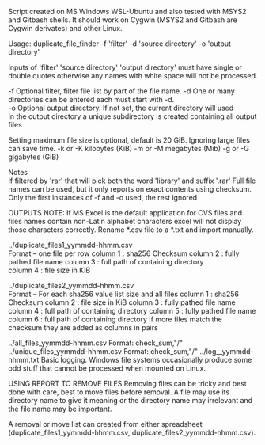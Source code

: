 Script created on MS Windows WSL-Ubuntu and also tested with MSYS2 and Gitbash shells.  It should work on Cygwin (MSYS2 and Gitbash are Cygwin derivates) and other Linux. 

Usage: duplicate_file_finder -f 'filter' -d 'source directory' -o 'output directory'

Inputs of 'filter' 'source directory' 'output directory' must have single or double quotes otherwise any names with white space will not be processed.

-f Optional filter, filter file list by part of the file name. 
-d One or many directories can be entered each must start with -d.  
-o Optional output directory. If not set, the current directory will used  
     In the output directory a unique subdirectory is created containing all output files
  
Setting maximum file size is optional, default is 20 GiB.  Ignoring large files can save time.
-k or -K kilobytes (KiB)            -m or -M megabytes (Mib)       -g or -G gigabytes (GiB)
    
Notes      
If filtered by 'rar' that will pick both the word 'library' and suffix '.rar'
Full file names can be used, but it only reports on exact contents using checksum.  
Only the first instances of -f and -o used, the rest ignored

OUTPUTS 
NOTE: If MS Excel is the default application for CVS files and files names contain non-Latin alphabet characters excel will not display those characters correctly. Rename *.csv file to a *.txt and import manually.  
  
 ../duplicate_files1_yymmdd-hhmm.csv  
Format – one file per row
        column 1 : sha256 Checksum 
        column 2 : fully pathed file name
        column 3 : full path of containing directory   
        column 4 : file size in KiB 

../duplicate_files2_yymmdd-hhmm.csv  
Format – For each sha256 value list size and all files
        column 1 : sha256 Checksum
        column 2 : file size in KiB 
        column 3 : fully pathed file name
        column 4 : full path of containing directory
        column 5 : fully pathed file name
        column 6 : full path of containing directory
       If more files match the checksum they are added as columns in <file><directory> pairs        

../all_files_yymmdd-hhmm.csv              Format: check_sum,"<full pathed>/<file name>"
 ../unique_files_yymmdd-hhmm.csv     Format: check_sum,"<full pathed>/<file name>"
../log__yymmdd-hhmm.txt 	Basic logging. Windows file systems occasionally produce some odd stuff that cannot be processed when mounted on Linux.     

USING REPORT TO REMOVE FILES
 Removing files can be tricky and best done with care, best to move files before removal.  A file may use its directory name to give it meaning or the directory name may irrelevant and the file name may be important.
 
 A removal or move list can created from either spreadsheet (duplicate_files1_yymmdd-hhmm.csv, duplicate_files2_yymmdd-hhmm.csv).
